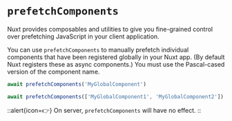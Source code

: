 # `prefetchComponents`

Nuxt provides composables and utilities to give you fine-grained control over prefetching JavaScript in your client application.

You can use `prefetchComponents` to manually prefetch individual components that have been registered globally in your Nuxt app. (By default Nuxt registers these as async components.) You must use the Pascal-cased version of the component name.

```js
await prefetchComponents('MyGlobalComponent')

await prefetchComponents(['MyGlobalComponent1', 'MyGlobalComponent2'])
```

::alert{icon=👉}
On server, `prefetchComponents` will have no effect.
::
